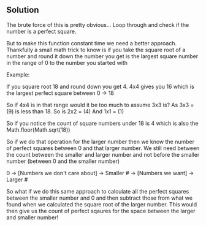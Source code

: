 ## Solution

The brute force of this is pretty obvious...
Loop through and check if the number is a perfect square.

But to make this function constant time we need a better approach. 
Thankfully a small math trick to know is if you take the square root of a number and round it down the number you get is the largest square number in the range of 0 to the number you started with

Example:

If you square root 18 and round down you get 4. 4x4 gives you 16 which is the largest perfect square between 0 -> 18

So if 4x4 is in that range would it be too much to assume 3x3 is? 
As 3x3 = (9) is less than 18.
So is 2x2 = (4)
And 1x1 = (1)

So if you notice the count of square numbers under 18 is 4 which is also the Math.floor(Math.sqrt(18))

So if we do that operation for the larger number then we know the number of perfect squares between 0 and that larger number. We still need between the count between the smaller and larger number and not before the smaller number (between 0 and the smaller number)

0 -> [Numbers we don't care about] -> Smaller # -> [Numbers we want] -> Larger #

So what if we do this same approach to calculate all the perfect squares between the smaller number and 0 and then subtract those from what we found when we calculated the square root of the larger number. This would then give us the count of perfect sqaures for the space between the larger and smaller number!